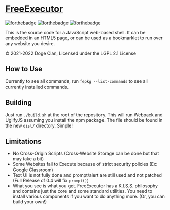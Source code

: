 # [FreeExecutor](https://doge-clan.github.io/FreeExecutor/)
[![forthebadge](https://forthebadge.com/images/badges/powered-by-coffee.svg)](https://forthebadge.com)
[![forthebadge](https://forthebadge.com/images/badges/uses-js.svg)](https://forthebadge.com)
[![forthebadge](https://forthebadge.com/images/badges/you-didnt-ask-for-this.svg)](https://forthebadge.com)

This is the source code for a JavaScript web-based shell. It can be embedded in an HTML5 page, or can be used as a bookmarklet to run over any website you desire.

©️ 2021-2022 Doge Clan, Licensed under the LGPL 2.1 License

## How to Use
Currently to see all commands, run `fepkg --list-commands` to see all currently installed commands.

## Building
Just run `./build.sh` at the root of the repository. This will run Webpack and UglifyJS assuming you install the npm package. The file should be found in the new `dist/` directory. Simple!

## Limitations
- No Cross-Origin Scripts (Cross-Website Storage can be done but that may take a bit)
- Some Websites fail to Execute because of strict security policies (Ex: Google Classroom)
- Text UI is not fully done and prompt/alert are still used and not patched (Full Release of 0.4 will fix `prompt()`)
- What you see is what you get. FreeExecutor has a K.I.S.S. philosophy and contains just the core and some standard utilities. You need to install various components if you want to do anything more. (Or, you can build your own!)
